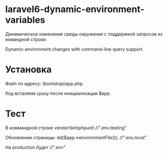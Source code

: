 # laravel6-dynamic-environment-variables
Динамическое изменения среды окружения с поддержкой запросов из командной строки.

Dynamic environment changes with command-line query support.
# Установка
Файл по адресу: \bootstrap\app.php.

Код всталяем сразу после инициализации $app.
# Тест
В коммандной строке vendor\bin\phpunit
 //".env.testing"

Обновление страницы: dd($app->environmentFile());
 //".env.local"
 
 На production будет  //".env"
